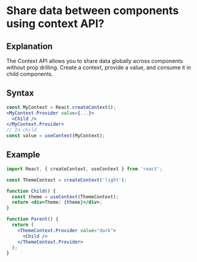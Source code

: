 # Share data between components using context API?

## Explanation
The Context API allows you to share data globally across components without prop drilling. Create a context, provide a value, and consume it in child components.

## Syntax
```jsx
const MyContext = React.createContext();
<MyContext.Provider value={...}>
  <Child />
</MyContext.Provider>
// In child
const value = useContext(MyContext);
```

## Example
```jsx
import React, { createContext, useContext } from 'react';

const ThemeContext = createContext('light');

function Child() {
  const theme = useContext(ThemeContext);
  return <div>Theme: {theme}</div>;
}

function Parent() {
  return (
    <ThemeContext.Provider value="dark">
      <Child />
    </ThemeContext.Provider>
  );
}
``` 